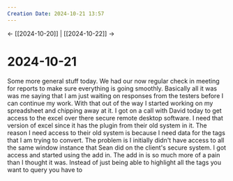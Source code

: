```yaml
---
Creation Date: 2024-10-21 13:57
---
```


<- [[2024-10-20]] | [[2024-10-22]]  ->

# 2024-10-21
Some more general stuff today. We had our now regular check in meeting for reports to make sure everything is going smoothly. Basically all it was was me saying that I am just waiting on responses from the testers before I can continue my work. With that out of the way I started working on my spreadsheet and chipping away at it. I got on a call with David today to get access to the excel over there secure remote desktop software. I need that version of excel since it has the plugin from their old system in it. The reason I need access to their old system is because I need data for the tags that I am trying to convert. The problem is I initially didn't have access to all the same window instance that Sean did on the client's secure system. I got access and started using the add in. The add in is so much more of a pain than I thought it was. Instead of just being able to highlight all the tags you want to query you have to 